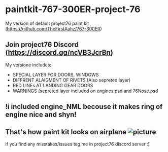 # paintkit-767-300ER-project-76

My version of default project76 paint kit (https://github.com/TheFirstAahz/767-300ER)

Join project76 Discord (https://discord.gg/ncVB3JcrBn)
-

My versione includes:
  *  SPECIAL LAYER FOR DOORS, WINDOWS
  *  DIFFRENT ALAIGMENT OF RIVETS (Also sepreted layer)
  *  RED LINEs AT LANDING GEAR DOORS
  *  WARNINGS (sepreted layer included on engines.psd and 76Nose.psd

!i included engine_NML becouse it makes ring of engine nice and shyn!
-
That's how paint kit looks on airplane
![picture](picture.png)
-
If you find any misstakes/issues tag me in project76 discord server :)
